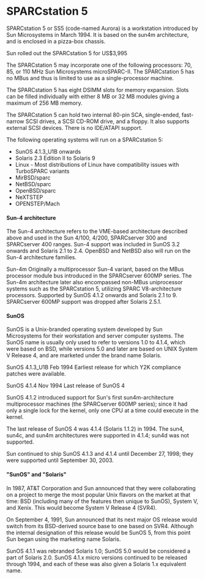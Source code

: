 # SPARCstation 5

SPARCstation 5 or SS5 (code-named Aurora) is a workstation introduced by Sun Microsystems in March 1994. It is based on the sun4m architecture, and is enclosed in a pizza-box chassis.

Sun rolled out the SPARCstation 5 for US$3,995

The SPARCstation 5 may incorporate one of the following processors: 70, 85, or 110 MHz Sun Microsystems microSPARC-II. The SPARCstation 5 has no MBus and thus is limited to use as a single-processor machine.

The SPARCstation 5 has eight DSIMM slots for memory expansion. Slots can be filled individually with either 8 MB or 32 MB modules giving a maximum of 256 MB memory.

The SPARCstation 5 can hold two internal 80-pin SCA, single-ended, fast-narrow SCSI drives, a SCSI CD-ROM drive, and a floppy. It also supports external SCSI devices. There is no IDE/ATAPI support.

The following operating systems will run on a SPARCstation 5:

* SunOS 4.1.3_U1B onwards
* Solaris 2.3 Edition II to Solaris 9
* Linux - Most distributions of Linux have compatibility issues with TurboSPARC variants
* MirBSD/sparc
* NetBSD/sparc
* OpenBSD/sparc
* NeXTSTEP
* OPENSTEP/Mach

#### Sun-4 architecture
The Sun-4 architecture refers to the VME-based architecture described above and used in the Sun 4/100, 4/200, SPARCserver 300 and SPARCserver 400 ranges. Sun-4 support was included in SunOS 3.2 onwards and Solaris 2.1 to 2.4. OpenBSD and NetBSD also will run on the Sun-4 architecture families.

Sun-4m
Originally a multiprocessor Sun-4 variant, based on the MBus processor module bus introduced in the SPARCserver 600MP series. The Sun-4m architecture later also encompassed non-MBus uniprocessor systems such as the SPARCstation 5, utilizing SPARC V8-architecture processors. Supported by SunOS 4.1.2 onwards and Solaris 2.1 to 9. SPARCserver 600MP support was dropped after Solaris 2.5.1.

#### SunOS

SunOS is a Unix-branded operating system developed by Sun Microsystems for their workstation and server computer systems. The SunOS name is usually only used to refer to versions 1.0 to 4.1.4, which were based on BSD, while versions 5.0 and later are based on UNIX System V Release 4, and are marketed under the brand name Solaris.

SunOS 4.1.3_U1B	
Feb 1994	Earliest release for which Y2K compliance patches were available.

SunOS 4.1.4	
Nov 1994	Last release of SunOS 4

SunOS 4.1.2 introduced support for Sun's first sun4m-architecture multiprocessor machines (the SPARCserver 600MP series); since it had only a single lock for the kernel, only one CPU at a time could execute in the kernel.

The last release of SunOS 4 was 4.1.4 (Solaris 1.1.2) in 1994. The sun4, sun4c, and sun4m architectures were supported in 4.1.4; sun4d was not supported.

Sun continued to ship SunOS 4.1.3 and 4.1.4 until December 27, 1998; they were supported until September 30, 2003.

#### "SunOS" and "Solaris"

In 1987, AT&T Corporation and Sun announced that they were collaborating on a project to merge the most popular Unix flavors on the market at that time: BSD (including many of the features then unique to SunOS), System V, and Xenix. This would become System V Release 4 (SVR4).

On September 4, 1991, Sun announced that its next major OS release would switch from its BSD-derived source base to one based on SVR4. Although the internal designation of this release would be SunOS 5, from this point Sun began using the marketing name Solaris.

SunOS 4.1.1 was rebranded Solaris 1.0; SunOS 5.0 would be considered a part of Solaris 2.0. SunOS 4.1.x micro versions continued to be released through 1994, and each of these was also given a Solaris 1.x equivalent name.

